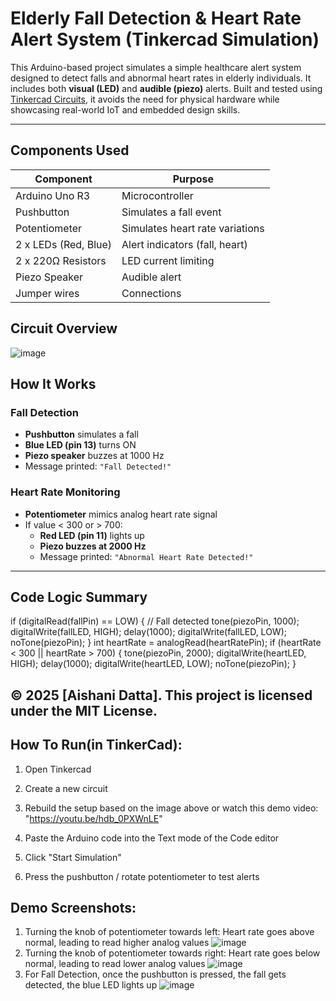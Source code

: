 #  Elderly Fall Detection & Heart Rate Alert System (Tinkercad Simulation)

This Arduino-based project simulates a simple healthcare alert system designed to detect falls and abnormal heart rates in elderly individuals. It includes both **visual (LED)** and **audible (piezo)** alerts. Built and tested using [Tinkercad Circuits](https://www.tinkercad.com/), it avoids the need for physical hardware while showcasing real-world IoT and embedded design skills.

---

## Components Used

| Component           | Purpose                         |
|--------------------|----------------------------------|
| Arduino Uno R3      | Microcontroller                 |
| Pushbutton          | Simulates a fall event          |
| Potentiometer       | Simulates heart rate variations |
| 2 x LEDs (Red, Blue)| Alert indicators (fall, heart)  |
| 2 x 220Ω Resistors  | LED current limiting            |
| Piezo Speaker       | Audible alert                   |
| Jumper wires        | Connections                     |


## Circuit Overview

![image](https://github.com/user-attachments/assets/fbeafcff-ff5d-49dc-8109-9c001ddc98b3)


##  How It Works

### Fall Detection
- **Pushbutton** simulates a fall
- **Blue LED (pin 13)** turns ON
- **Piezo speaker** buzzes at 1000 Hz
- Message printed: `"Fall Detected!"`

### Heart Rate Monitoring
- **Potentiometer** mimics analog heart rate signal
- If value < 300 or > 700:
  - **Red LED (pin 11)** lights up
  - **Piezo buzzes at 2000 Hz**
  - Message printed: `"Abnormal Heart Rate Detected!"`

---

##  Code Logic Summary

if (digitalRead(fallPin) == LOW) {
  // Fall detected
  tone(piezoPin, 1000);
  digitalWrite(fallLED, HIGH);
  delay(1000);
  digitalWrite(fallLED, LOW);
  noTone(piezoPin);
}
int heartRate = analogRead(heartRatePin);
if (heartRate < 300 || heartRate > 700) {
  tone(piezoPin, 2000);
  digitalWrite(heartLED, HIGH);
  delay(1000);
  digitalWrite(heartLED, LOW);
  noTone(piezoPin);
}
## © 2025 [Aishani Datta]. This project is licensed under the MIT License.

## How To Run(in TinkerCad):
1. Open Tinkercad

2. Create a new circuit

3. Rebuild the setup based on the image above or watch this demo video: "https://youtu.be/hdb_0PXWnLE"

4. Paste the Arduino code into the Text mode of the Code editor

5. Click "Start Simulation"

6. Press the pushbutton / rotate potentiometer to test alerts

## Demo Screenshots:

1. Turning the knob of potentiometer towards left:
   Heart rate goes above normal, leading to read higher analog values
   ![image](https://github.com/user-attachments/assets/466e3d58-54f5-4d7e-b7df-1e74c688b522)
2. Turning the knob of potentiometer towards right:
   Heart rate goes below normal, leading to read lower analog values
   ![image](https://github.com/user-attachments/assets/14788890-7937-4416-b0ba-c78de270d3a5)
3. For Fall Detection, once the pushbutton is pressed, the fall gets detected, the blue LED lights up
   ![image](https://github.com/user-attachments/assets/a49697b3-e2ce-439f-bee1-0082317e564e)

   





